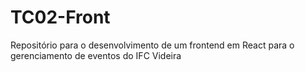 # TC02-Front
Repositório para o desenvolvimento de um frontend em React para o gerenciamento de eventos do IFC Videira
